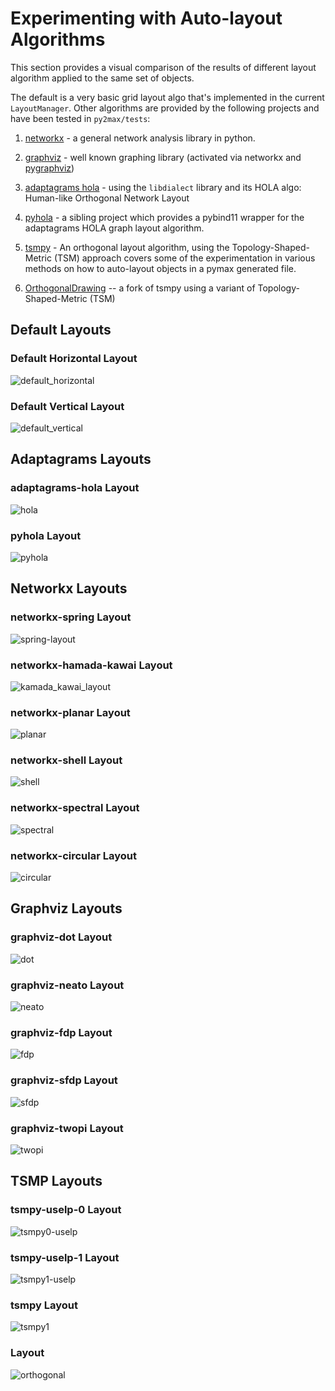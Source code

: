 # Experimenting with Auto-layout Algorithms

This section provides a visual comparison of the results of different layout algorithm applied to the same set of objects. 

The default is a very basic grid layout algo that's implemented in the current `LayoutManager`. Other algorithms are provided by the following projects and have been tested in `py2max/tests`:

1. [networkx](https://networkx.org) - a general network analysis library in python.

2. [graphviz](https://graphviz.org) - well known graphing library (activated via networkx and [pygraphviz](https://github.com/pygraphviz/pygraphviz))

3. [adaptagrams hola](http://www.adaptagrams.org) - using the `libdialect` library and its HOLA algo: Human-like Orthogonal Network Layout

4. [pyhola](https://github.com/shakfu/pyhola) - a sibling project which provides a pybind11 wrapper for the adaptagrams HOLA graph layout algorithm.

5. [tsmpy](https://github.com/uknfire/tsmpy) - An orthogonal layout algorithm, using the Topology-Shaped-Metric (TSM) approach covers some of the experimentation in various methods on how to auto-layout objects in a pymax generated file.

6. [OrthogonalDrawing](https://github.com/hasii2011/OrthogonalDrawing) -- a fork of tsmpy using a variant of Topology-Shaped-Metric (TSM)


## Default Layouts

### Default Horizontal Layout

![default_horizontal](assets/imgs/default_h.png)

### Default Vertical Layout

![default_vertical](assets/imgs/default_v.png)


## Adaptagrams Layouts

### adaptagrams-hola Layout

![hola](assets/imgs/hola.png)

### pyhola Layout

![pyhola](assets/imgs/pyhola.png)


## Networkx Layouts

### networkx-spring Layout

![spring-layout](assets/imgs/spring-layout.png)


### networkx-hamada-kawai Layout

![kamada_kawai_layout](assets/imgs/kamada_kawai_layout.png)


### networkx-planar Layout

![planar](assets/imgs/planar.png)

### networkx-shell Layout

![shell](assets/imgs/shell.png)

### networkx-spectral Layout

![spectral](assets/imgs/spectral.png)


### networkx-circular Layout

![circular](assets/imgs/circular.png)



## Graphviz Layouts

### graphviz-dot Layout

![dot](assets/imgs/dot.png)


### graphviz-neato Layout

![neato](assets/imgs/neato.png)

### graphviz-fdp Layout

![fdp](assets/imgs/fdp.png)


### graphviz-sfdp Layout

![sfdp](assets/imgs/sfdp.png)


### graphviz-twopi Layout

![twopi](assets/imgs/twopi.png)



## TSMP Layouts

### tsmpy-uselp-0 Layout

![tsmpy0-uselp](assets/imgs/tsmp0-uselp.png)

### tsmpy-uselp-1 Layout

![tsmpy1-uselp](assets/imgs/tsmp1-uselp.png)

### tsmpy Layout

![tsmpy1](assets/imgs/tsmp1.png)


###  Layout

![orthogonal](assets/imgs/orthogonal.png)


